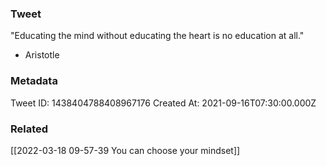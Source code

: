 ### Tweet
"Educating the mind without educating the heart is no education at all."

- Aristotle

### Metadata
Tweet ID: 1438404788408967176
Created At: 2021-09-16T07:30:00.000Z

### Related
[[2022-03-18 09-57-39 You can choose your mindset]]

